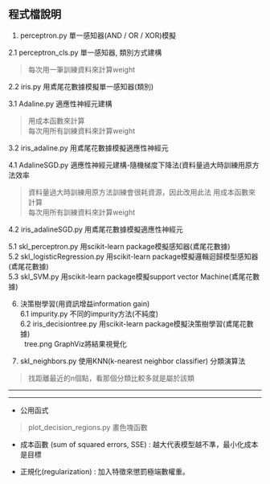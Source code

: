 ## 程式檔說明

1. perceptron.py 單一感知器(AND / OR / XOR)模擬 

2.1 perceptron_cls.py 單一感知器, 類別方式建構
> 每次用一筆訓練資料來計算weight 


2.2 iris.py 用鳶尾花數據模擬單一感知器(類別)

3.1 Adaline.py 適應性神經元建構
> 用成本函數來計算 <br>
> 每次用所有訓練資料來計算weight 


3.2 iris_adaline.py 用鳶尾花數據模擬適應性神經元

4.1 AdalineSGD.py 適應性神經元建構-隨機梯度下降法(資料量過大時訓練用原方法效率
> 資料量過大時訓練用原方法訓練會很耗資源，因此改用此法
> 用成本函數來計算 <br>
> 每次用所有訓練資料來計算weight 


4.2 iris_adalineSGD.py 用鳶尾花數據模擬適應性神經元

5.1 skl_perceptron.py 用scikit-learn package模擬感知器(鳶尾花數據)<br>
5.2 skl_logisticRegression.py 用scikit-learn package模擬邏輯迴歸模型感知器(鳶尾花數據)<br>
5.3 skl_SVM.py 用scikit-learn package模擬support vector Machine(鳶尾花數據)<br>



6. 決策樹學習(用資訊增益information gain)<br>
6.1 impurity.py 不同的impurity方法(不純度)<br>
6.2 iris_decisiontree.py 用scikit-learn package模擬決策樹學習(鳶尾花數據)<br>
      tree.png GraphViz將結果視覺化
    

7. skl_neighbors.py 使用KNN(k-nearest neighbor classifier) 分類演算法
> 找距離最近的n個點，看那個分類比較多就是屬於該類

***
***
* 公用函式
> plot_decision_regions.py 畫色塊函數

* 成本函數 (sum of squared errors, SSE) : 越大代表模型越不準，最小化成本是目標

* 正規化(regularization) : 加入特徵來懲罰極端數權重。

